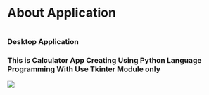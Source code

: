 <h1>About Application<h1>

<h3>Desktop Application<h3>

This is Calculator App Creating Using Python Language Programming 
With Use Tkinter Module only

<image src="calc1.jpeg">
